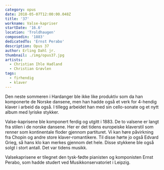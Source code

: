 ```yaml
---
category: opus
date: 2018-05-07T12:00:00.048Z
title: '37'
workname: Valse-kapriser
startDate: '16.6'
location: 'Troldhaugen'
composedin: '1883'
dedicatedTo: 'Ernst Perabo'
description: Opus 37
author: Erling Dahl jr.
thumbnail: ./img/opus37.jpg
artists:
  - Christian Ihle Hadland
  - Christian Grøvlen
tags:
  - firhendig
  - klaver
---
```

Den neste sommeren i Hardanger ble ikke like produktiv som da han komponerte de Norske dansene, men han hadde også et verk for 4-hendig klaver i arbeid da også. I tillegg arbeidet han med sin cello-sonate og et nytt album med lyriske stykker.

Valse-kaprisene ble komponert ferdig og utgitt i 1883. De to valsene er langt fra stilen i de norske dansene. Her er det tidens europeiske klaverstil som renner som kontinentale floder gjennom partituret. Vi kan høre påvirkning fra Chopin og andre store klaver-romantikere. Til disse hørte jo også Edvard Grieg, så hans klo kan merkes gjennom det hele. Disse stykkene ble også solgt i stort antall. Det var tidens musikk.

Valsekaprisene er tilegnet den tysk-fødte pianisten og komponisten Ernst Perabo, som hadde studert ved Musikkonservatoriet i Leipzig.
